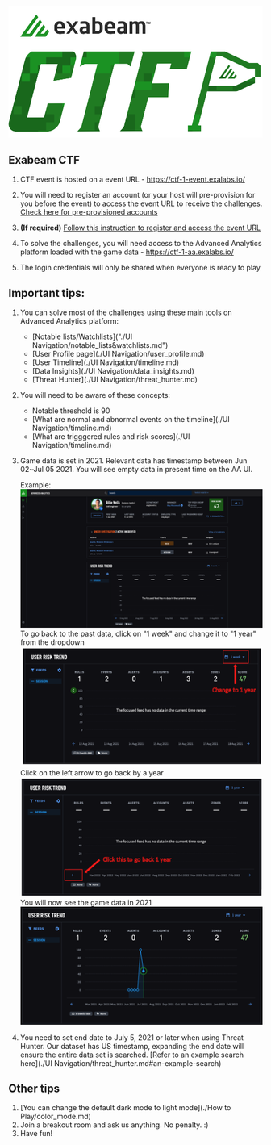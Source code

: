 
![](./Images/ctf_logo.png)
## Exabeam CTF

1. CTF event is hosted on a event URL - https://ctf-1-event.exalabs.io/

2. You will need to register an account (or your host will pre-provision for you before the event) to access the event URL to receive the challenges. [Check here for pre-provisioned accounts](./participants.csv)

3. **(If required)** [Follow this instruction to register and access the event URL](./HowTo/registration.md)

4. To solve the challenges, you will need access to the Advanced Analytics platform loaded with the game data - https://ctf-1-aa.exalabs.io/

5. The login credentials will only be shared when everyone is ready to play 

## Important tips:

1. You can solve most of the challenges using these main tools on Advanced Analytics platform:
	* [Notable lists/Watchlists]("./UI Navigation/notable_lists&watchlists.md")
	* [User Profile page](./UI Navigation/user_profile.md)
	* [User Timeline](./UI Navigation/timeline.md)
	* [Data Insights](./UI Navigation/data_insights.md)
	* [Threat Hunter](./UI Navigation/threat_hunter.md)

2. You will need to be aware of these concepts:
	* Notable threshold is 90
	* [What are normal and abnormal events on the timeline](./UI Navigation/timeline.md)
	* [What are trigggered rules and risk scores](./UI Navigation/timeline.md)

3. Game data is set in 2021. Relevant data has timestamp between Jun 02~Jul 05 2021. You will see empty data in present time on the AA UI.

	Example:
	![](./Images/empty.png)
	To go back to the past data, click on "1 week" and change it to "1 year" from the dropdown
	![](./Images/change_period.png)
	Click on the left arrow to go back by a year
	![](./Images/goback.png)
	You will now see the game data in 2021
	![](./Images/game_data.png)
	
4. You need to set end date to July 5, 2021 or later when using Threat Hunter. Our dataset has US timestamp, expanding the end date will ensure the entire data set is searched. [Refer to an example search here](./UI Navigation/threat_hunter.md#an-example-search)


## Other tips

1. [You can change the default dark mode to light mode](./How to Play/color_mode.md)
2. Join a breakout room and ask us anything. No penalty. :)
3. Have fun!


